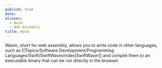 ```yaml
---
publish: true
date: 
aliases:
  - Wasm
  - Web Assembly
title: Wasm
---
```

Wasm, short for web assembly, allows you to write code in other languages, such as [[Topics/Software Development/Programming Languages/Swift/SwiftWasm/index|SwiftWasm]] and compile them to an executable binary that can be run directly in the browser.